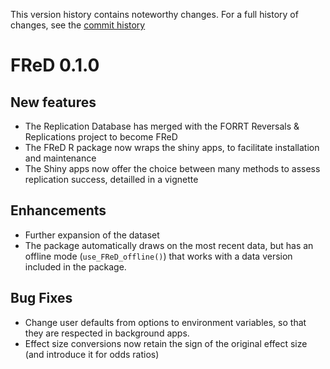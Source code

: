 This version history contains noteworthy changes. For a full history of changes, see the [commit history](https://github.com/forrtproject/FReD/commits/main/)

# FReD 0.1.0

## New features
- The Replication Database has merged with the FORRT Reversals & Replications project to become FReD
- The FReD R package now wraps the shiny apps, to facilitate installation and maintenance
- The Shiny apps now offer the choice between many methods to assess replication success, detailled in a vignette

## Enhancements
- Further expansion of the dataset
- The package automatically draws on the most recent data, but has an offline mode (`use_FReD_offline()`) that works with a data version included in the package.

## Bug Fixes
- Change user defaults from options to environment variables, so that they are respected in background apps.
- Effect size conversions now retain the sign of the original effect size (and introduce it for odds ratios)

